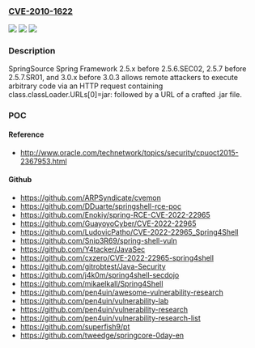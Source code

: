 ### [CVE-2010-1622](https://cve.mitre.org/cgi-bin/cvename.cgi?name=CVE-2010-1622)
![](https://img.shields.io/static/v1?label=Product&message=n%2Fa&color=blue)
![](https://img.shields.io/static/v1?label=Version&message=n%2Fa&color=blue)
![](https://img.shields.io/static/v1?label=Vulnerability&message=n%2Fa&color=brighgreen)

### Description

SpringSource Spring Framework 2.5.x before 2.5.6.SEC02, 2.5.7 before 2.5.7.SR01, and 3.0.x before 3.0.3 allows remote attackers to execute arbitrary code via an HTTP request containing class.classLoader.URLs[0]=jar: followed by a URL of a crafted .jar file.

### POC

#### Reference
- http://www.oracle.com/technetwork/topics/security/cpuoct2015-2367953.html

#### Github
- https://github.com/ARPSyndicate/cvemon
- https://github.com/DDuarte/springshell-rce-poc
- https://github.com/Enokiy/spring-RCE-CVE-2022-22965
- https://github.com/GuayoyoCyber/CVE-2022-22965
- https://github.com/LudovicPatho/CVE-2022-22965_Spring4Shell
- https://github.com/Snip3R69/spring-shell-vuln
- https://github.com/Y4tacker/JavaSec
- https://github.com/cxzero/CVE-2022-22965-spring4shell
- https://github.com/gitrobtest/Java-Security
- https://github.com/j4k0m/spring4shell-secdojo
- https://github.com/mikaelkall/Spring4Shell
- https://github.com/pen4uin/awesome-vulnerability-research
- https://github.com/pen4uin/vulnerability-lab
- https://github.com/pen4uin/vulnerability-research
- https://github.com/pen4uin/vulnerability-research-list
- https://github.com/superfish9/pt
- https://github.com/tweedge/springcore-0day-en

